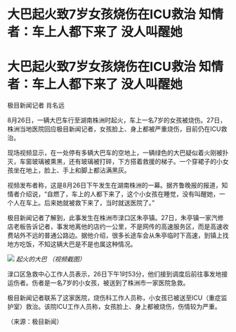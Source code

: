 # 大巴起火致7岁女孩烧伤在ICU救治 知情者：车上人都下来了 没人叫醒她

# 大巴起火致7岁女孩烧伤在ICU救治 知情者：车上人都下来了 没人叫醒她

极目新闻记者 肖名远

8月26日，一辆大巴车行至湖南株洲时起火，车上一名7岁的女孩被烧伤。27日，株洲当地医院回应极目新闻记者，女孩脸上、身上都被严重烧伤，目前仍在ICU救治。

现场视频显示，在一处停有多辆大巴车的空地上，一辆绿色的大巴疑似着火刚被扑灭，车窗玻璃被熏黑，还有玻璃被打碎，下方搭着救援的梯子。一个穿裙子的小女孩坐在地上，脸上、手上和脚上都沾满黑灰。

视频发布者称，这是8月26日下午发生在湖南株洲的一幕。据齐鲁晚报的报道，知情者介绍说，“自燃了，车上的人都下来了，这个小女孩在睡觉，没有叫醒她，一个人在车上。后来她就被救下来了，当时就送医院了。”

极目新闻记者了解到，此事发生在株洲市渌口区朱亭镇。27日，朱亭镇一家汽修店老板告诉记者，事发地离他的店约一公里，不是网传的高速服务区，而是高速收费站外不远的普通公路边。据他介绍，很多长途车会从朱亭临时下高速，到镇上找地方吃饭，不知这辆大巴是不是也属这种情况。

![](https://inews.gtimg.com/om_bt/Oc7krbwwL73Rl9SsNT2sdW1RadZKBgPS0vazeQXtcCsQkAA/1000)
_起火的大巴 （视频截图）_

渌口区急救中心工作人员表示，26日下午1时53分，他们接到调度后前往事发地接运伤者。伤者是一名7岁的小女孩，被送到了株洲市一家医院急救。

极目新闻记者联系了这家医院，烧伤科工作人员称，小女孩已被送至ICU（重症监护室）救治。该院ICU工作人员称，女孩脸上、身上都被烧伤，伤情较为严重。

（来源：极目新闻）

